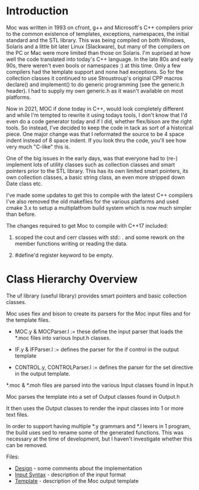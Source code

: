 # Introduction

Moc was written in 1993 on cfront, g++ and Microsoft's C++ compilers prior to
the common existence of templates, exceptions, namespaces, the initial 
standard and the STL library. This was being compiled on both Windows, Solaris
and a little bit later Linux (Slackware), but many of the compilers on
the PC or Mac were more limited than those on Solaris. I'm suprised at 
how well the code translated into today's C++ language. In the late 80s
and early 90s, there weren't even bools or namespaces :) at this time. 
Only a few compilers had the template support and none had exceptions.
So for the collection classes it continued to use Stroustroup's original
CPP macros declare() and implement() to do generic programming (see the
generic.h header). I had to supply my own generic.h as it wasn't available
on most platforms.

Now in 2021, MOC if done today in C++, would look completely different and
while I'm tempted to rewrite it using todays tools, I don't know that
I'd even do a code generator today and if I did, whether flex/bison are
the right tools. So instead, I've decided to keep the code in tack as
sort of a historical piece. One major change was that I reformated the
source to be 4 space indent instead of 8 space indent. If you look thru
the code, you'll see how very much "C-like" this is.

One of the big issues in the early days, was that everyone had to (re-)
implement lots of utility classes such as collection classes and smart 
pointers prior to the STL library. This has its own limited smart pointers,
its own collection classes, a basic string class, an even more stripped
down Date class etc. 

I've made some updates to get this to compile with the latest C++ compilers
I've also removed the old makefiles for the various platforms and used
cmake 3.x to setup a multiplatfrom build system which is now much simpler than
before.

The changes required to get Moc to compile with C++17 included:

1) scoped the cout and cerr classes with std:: . and some rework on
 the member functions writing or reading the data.

2) \#define'd register keyword to be empty.


# Class Hierarchy Overview

The uf library (useful library) provides smart pointers and basic collection
classes.

Moc uses flex and bison to create its parsers for the Moc input files and
for the template files. 

- MOC.y & MOCParser.l := these define the input parser that loads the *.moc 
files into various Input.h classes.

- IF.y & IFParser.l := defines the parser for the if control in the output template
- CONTROL.y, CONTROLParser.l := defines the parser for the set directive in the output template.

*.moc & *.moh files are parsed into the various Input classes found in Input.h

Moc parses the template into a set of Output classes found in Output.h

It then uses the Output classes to render the input classes into 1 or more
text files.

In order to support having multiple *.y grammars and *.l lexers in 1 program,
the build uses sed to rename some of the generated functions. This was
necessary at the time of development, but I haven't investigate whether this
can be removed.

Files:
- [Design](Design.md) - some comments about the implementation
- [Input Syntax](DataModel.md) - description of the input format
- [Template](Template.md) - description of the Moc output template



